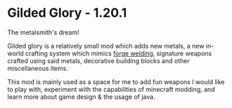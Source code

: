 # Gilded Glory - 1.20.1

The metalsmith's dream!  

Gilded glory is a relatively small mod which adds new metals, a new in-world crafting system which mimics [forge welding](https://en.wikipedia.org/wiki/Forge_welding), signature weapons crafted using said metals, decorative building blocks and other miscellaneous items.  

This mod is mainly used as a space for me to add fun weapons I would like to play with, experiment with the capabilities of minecraft modding, and learn more about game design & the usage of java.

